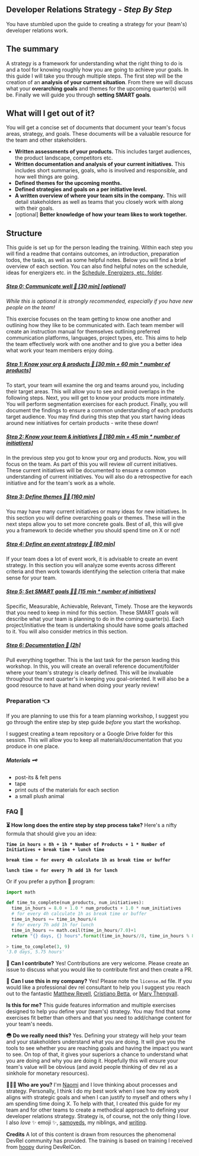 Developer Relations Strategy - *Step By Step*
----------------------------------------------

You have stumbled upon the guide to creating a strategy for your (team's) developer relations work.

## The summary
A strategy is a framework for understanding what the right thing to do is and a tool for knowing roughly how you are going to achieve your goals.
In this guide I will take you through multiple steps. The first step will be the creation of an **analysis of your current situation**. From there we will discuss what your **overarching goals** and themes for the upcoming quarter(s) will be. Finally we will guide you through **setting SMART goals**.

## What will I get out of it?
You will get a concise set of documents that document your team's focus areas, strategy, and goals. These documents will be a valuable resource for the team and other stakeholders.

- **Written assessments of your products.** This includes target audiences, the product landscape, competitors etc.
- **Written documentation and analysis of your current initiatives.** This includes short summaries, goals, who is involved and responsible, and how well things are going.
- **Defined themes for the upcoming months.**
- **Defined strategies and goals on a per initiative level.**
- **A written overview of where your team sits in the company.** This will detail stakeholders as well as teams that you closely work with along with their goals.
- [optional] **Better knowledge of how your team likes to work together.**

## Structure

This guide is set up for the person leading the training. Within each step you will find a readme that contains outcomes, an introduction, preparation todos, the tasks, as well as some helpful notes. Below you will find a brief overview of each section. You can also find helpful notes on the schedule, ideas for energizers etc. in the [Schedule, Energizers, etc. folder](/Schedule%2C%20Energizers%2C%20etc.).

##### [Step 0: Communicate well 🎤 [30 min] [_optional_]](/Step%200:%20Communicate%20well)
_While this is optional it is strongly recommended, especially if you have new people on the team!_

This exercise focuses on the team getting to know one another and outlining how they like to be communicated with. Each team member will create an instruction manual for themselves outlining preferred communication platforms, languages, project types, etc. This aims to help the team effectively work with one another and to give you a better idea what work your team members enjoy doing.

##### [Step 1: Know your org & products 🧐 [30 min + 60 min * number of products]](/Step%201:%20Know%20your%20org%20&%20products)
To start, your team will examine the org and teams around you, including their target areas. This will allow you to see and avoid overlaps in the following steps. Next, you will get to know your products more intimately. You will perform segmentation exercises for each product. Finally, you will document the findings to ensure a common understanding of each products target audience. You may find during this step that you start having ideas around new initiatives for certain products - write these down!

##### [Step 2: Know your team & initiatives 🙌 [180 min + 45 min * number of initiatives]](/Step%202:%20Know%20your%20team%20&%20initiatives)
In the previous step you got to know your org and products. Now, you will focus on the team. As part of this you will review _all_ current initiatives. These current initiatives will be documented to ensure a common understanding of current initiatives. You will also do a retrospective for each initiative and for the team's work as a whole.

##### [Step 3: Define themes 🧞‍♀️ [160 min]](/Step%203:%20Define%20themes)
You may have many current initiatives or many ideas for new initiatives. In this section you will define overarching goals or themes. These will in the next steps allow you to set more concrete goals. Best of all, this will give you a framework to decide whether you should spend time on X or not!

##### [Step 4: Define an event strategy 💃 [80 min]](/Step%204:%20Define%20an%20event%20strategy)
If your team does a lot of event work, it is advisable to create an event strategy. In this section you will analyze some events across different criteria and then work towards identifying the selection criteria that make sense for your team.

##### [Step 5: Set SMART goals 🏃‍♀️ [15 min * number of initiatives]](/Step%205:%20Set%20SMART%20goals)
Specific, Measurable, Achievable, Relevant, Timely. Those are the keywords that you need to keep in mind for this section. These SMART goals will describe what your team is planning to do in the coming quarter(s). Each project/initiative the team is undertaking should have some goals attached to it. You will also consider metrics in this section.

##### [Step 6: Documentation 📜 [2h]](/Step%206:%20Documentation)
Pull everything together. This is the last task for the person leading this workshop. In this, you will create an overall reference document/folder where your team's strategy is clearly defined. This will be invaluable throughout the next quarter's in keeping you goal-oriented. It will also be a good resource to have at hand when doing your yearly review!

### Preparation 👈

If you are planning to use this for a team planning workshop, I suggest you go through the entire step by step guide _before_ you start the workshop.

I suggest creating a team repository or a Google Drive folder for this session. This will allow you to keep all materials/documentation that you produce in one place.

##### Materials 🗝
- post-its & felt pens
- tape
- print outs of the materials for each section
- a small plush animal

### FAQ 🤔
**⏳ How long does the entire step by step process take?**
Here's a nifty formula that should give you an idea:

**`Time in hours = 8h + 1h * Number of Products + 1 * Number of Initiatives + break time + lunch time`**

**`break time = for every 4h calculate 1h as break time or buffer`**

**`lunch time = for every 7h add 1h for lunch`**

Or if you prefer a python 🐍 program:
```python
import math

def time_to_complete(num_products, num_initiatives):
  time_in_hours = 8.0 + 1.0 * num_products + 1.0 * num_initiatives
  # for every 4h calculate 1h as break time or buffer
  time_in_hours += time_in_hours/4
  # for every 7h add 1h for lunch
  time_in_hours += math.ceil(time_in_hours/7.0)+1
  return "{} days, {} hours".format(time_in_hours//8, time_in_hours % 8)

> time_to_complete(3, 9)
'3.0 days, 5.75 hours'
```

**👋 Can I contribute?**
Yes! Contributions are very welcome. Please create an issue to discuss what you would like to contribute first and then create a PR.

**💼 Can I use this in my company?**
Yes! Please note the `license.md` file. If you would like a professional dev rel consultant to help you I suggest you reach out to the fantastic [Matthew Revell](https://matthewrevell.com/), [Cristiano Betta](https://betta.io/), or [Mary Thengvall](https://www.marythengvall.com/about/).

**Is this for me?**
This guide features information and multiple exercises designed to help you define your (team's) strategy. You may find that some exercises fit better than others and that you need to add/change content for your team's needs.

**😳 Do we really need this?** Yes. Defining your strategy will help your team and your stakeholders understand what you are doing. It will give you the tools to see whether you are reaching goals and having the impact you want to see. On top of that, it gives your superiors a chance to understand what you are doing and why you are doing it. Hopefully this will ensure your team's value will be obvious (and avoid people thinking of dev rel as a sinkhole for monetary resources).

**👩🏼‍💻 Who are you?**
I'm [Naomi](https://twitter.com/naomi_pen) and I love thinking about processes and strategy. Personally, I think I do my best work when I see how my work aligns with strategic goals and when I can justify to myself and others why I am spending time doing X. To help with that, I created this guide for my team and for other teams to create a methodical approach to defining your developer relations strategy. Strategy is, of course, not the only thing I love. I also _love_ ✨ emoji ✨, [samoyeds](https://weheartit.com/entry/307342706), my niblings, and [writing](http://blog.naomi.codes/).

**Credits**
A lot of this content is drawn from resources the phenomenal DevRel community has provided. The training is based on training I received from [hoopy](http://hoopy.io) during DevRelCon.
